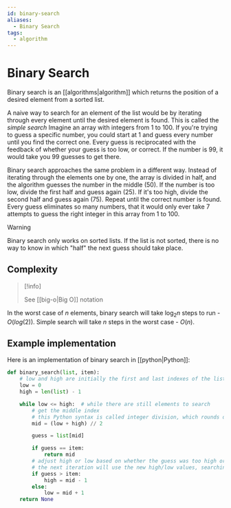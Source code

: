 ```yaml
---
id: binary-search
aliases:
  - Binary Search
tags:
  - algorithm
---
```


# Binary Search

Binary search is an [[algorithms|algorithm]] which returns the position of a
desired element from a sorted list.

A naive way to search for an element of the list would be by iterating through
every element until the desired element is found. This is called the _simple
search_ Imagine an array with integers from 1 to 100. If you're trying to guess
a specific number, you could start at 1 and guess every number until you find
the correct one. Every guess is reciprocated with the feedback of whether your
guess is too low, or correct. If the number is 99, it would take you 99 guesses
to get there.

Binary search approaches the same problem in a different way. Instead of
iterating through the elements one by one, the array is divided in half, and the
algorithm guesses the number in the middle (50). If the number is too low,
divide the first half and guess again (25). If it's too high, divide the second
half and guess again (75). Repeat until the correct number is found. Every guess
eliminates so many numbers, that it would only ever take 7 attempts to guess the
right integer in this array from 1 to 100.

> [!warning]
>
> Binary search only works on sorted lists. If the list is not sorted, there is
> no way to know in which "half" the next guess should take place.

## Complexity

> [!info]
>
> See [[big-o|Big O]] notation

In the worst case of $n$ elements, binary search will take $\log_2 n$ steps to
run - $O(log(2))$. Simple search will take $n$ steps in the worst case - $O(n)$.

## Example implementation

Here is an implementation of binary search in [[python|Python]]:

```python
def binary_search(list, item):
    # low and high are initially the first and last indexes of the list
    low = 0
    high = len(list) - 1

    while low <= high:  # while there are still elements to search
        # get the middle index
        # this Python syntax is called integer division, which rounds down
        mid = (low + high) // 2

        guess = list[mid]

        if guess == item:
            return mid
        # adjust high or low based on whether the guess was too high or too low
        # the next iteration will use the new high/low values, searching in the correct half of the list
        if guess > item:
            high = mid - 1
        else:
            low = mid + 1
    return None
```
